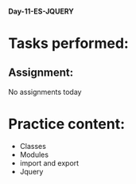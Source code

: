 #### Day-11-ES-JQUERY
# Tasks performed:

## Assignment:
No assignments today

# Practice content:

- Classes
- Modules
- import and export
- Jquery

